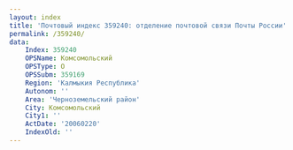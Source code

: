 ```yaml
---
layout: index
title: 'Почтовый индекс 359240: отделение почтовой связи Почты России'
permalink: /359240/
data:
    Index: 359240
    OPSName: Комсомольский
    OPSType: О
    OPSSubm: 359169
    Region: 'Калмыкия Республика'
    Autonom: ''
    Area: 'Черноземельский район'
    City: Комсомольский
    City1: ''
    ActDate: '20060220'
    IndexOld: ''
---
```

